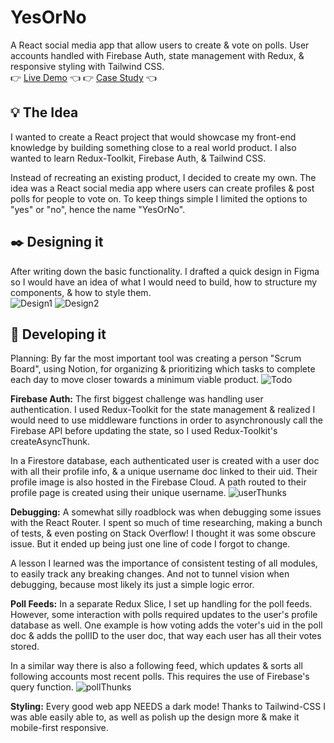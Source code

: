 # YesOrNo
A React social media app that allow users to create & vote on polls. User accounts handled with Firebase Auth, state management with Redux, & responsive styling with Tailwind CSS.<br/>
👉 [Live Demo](https://luk3v-yesorno.web.app/) 👈
👉 [Case Study](https://luke-v.com/yesorno-case-study/) 👈

## 💡 The Idea
I wanted to create a React project that would showcase my front-end knowledge by building something close to a real world product. I also wanted to learn Redux-Toolkit, Firebase Auth, & Tailwind CSS.

Instead of recreating an existing product, I decided to create my own. The idea was a React social media app where users can create profiles & post polls for people to vote on. To keep things simple I limited the options to "yes" or "no", hence the name "YesOrNo".

## ✒️ Designing it
After writing down the basic functionality. I drafted a quick design in Figma so I would have an idea of what I would need to build, how to structure my components, & how to style them.<br/>
![Design1](https://luke-v.com/images/yesorno-design1.png)
![Design2](https://luke-v.com/images/yesorno-design2.png)

## 🔨 Developing it
Planning: By far the most important tool was creating a person "Scrum Board", using Notion, for organizing & prioritizing which tasks to complete each day to move closer towards a minimum viable product.
![Todo](https://luke-v.com/images/Screenshot_5.png)

**Firebase Auth:** The first biggest challenge was handling user authentication. I used Redux-Toolkit for the state management & realized I would need to use middleware functions in order to asynchronously call the Firebase API before updating the state, so I used Redux-Toolkit's createAsyncThunk.

In a Firestore database, each authenticated user is created with a user doc with all their profile info, & a unique username doc linked to their uid. Their profile image is also hosted in the Firebase Cloud. A path routed to their profile page is created using their unique username.
![userThunks](https://luke-v.com/images/yesorno-googleauth.png)

**Debugging:** A somewhat silly roadblock was when debugging some issues with the React Router. I spent so much of time researching, making a bunch of tests, & even posting on Stack Overflow! I thought it was some obscure issue. But it ended up being just one line of code I forgot to change.

A lesson I learned was the importance of consistent testing of all modules, to easily track any breaking changes. And not to tunnel vision when debugging, because most likely its just a simple logic error.


**Poll Feeds:** In a separate Redux Slice, I set up handling for the poll feeds. However, some interaction with polls required updates to the user's profile database as well. One example is how voting adds the voter's uid in the poll doc & adds the pollID to the user doc, that way each user has all their votes stored.

In a similar way there is also a following feed, which updates & sorts all following accounts most recent polls. This requires the use of Firebase's query function.
![pollThunks](https://luke-v.com/images/yesorno-followingfeed.png)

‍**Styling:** Every good web app NEEDS a dark mode! Thanks to Tailwind-CSS I was able easily able to, as well as polish up the design more & make it mobile-first responsive.

